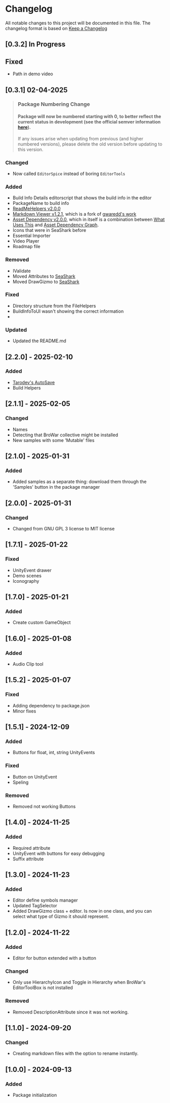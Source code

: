 # Changelog

All notable changes to this project will be documented in this file.
The changelog format is based on [Keep a Changelog](https://keepachangelog.com/en/1.0.0/)

## [0.3.2] In Progress

## Fixed

- Path in demo video

## [0.3.1] 02-04-2025

> ### Package Numbering Change
> #### Package will now be numbered starting with 0, to better reflect the current status in development (see the official semver information [here](https://semver.org/#spec-item-4)).
>
> If any issues arise when updating from previous (and higher numbered versions), please delete the old version before updating to this version.

### Changed

- Now called `EditorSpice` instead of boring `EditorTools`

### Added

- Build Info Details editorscript that shows the build info in the editor
- PackageName to build info
- [ReadMeHelpers v2.0.0](https://github.com/solo-fsw/sosxr-unity-readmehelpers)
- [Markdown Viewer v1.2.1](https://github.com/solo-fsw/sosxr-unity-markdownviewer), which is a fork
  of [gwaredd's work](https://github.com/gwaredd/UnityMarkdownViewer)
- [Asset Dependency v2.0.0](https://github.com/solo-fsw/sosxr-unity-assetdependency), which in itself is a combination
  between [What Uses This](https://github.com/Facepunch/WhatUsesThis)
  and [Asset Dependency Graph](https://github.com/Unity-Harry/Unity-AssetDependencyGraph).
- Icons that were in SeaShark before
- Essential Importer
- Video Player
- Roadmap file

### Removed

- IValidate
- Moved Attributes to [SeaShark](https://github.com/solo-fsw/sosxr-unity-seashark)
- Moved DrawGizmo to [SeaShark](https://github.com/solo-fsw/sosxr-unity-seashark)

### Fixed

- Directory structure from the FileHelpers
- BuildInfoToUI wasn't showing the correct information
-

### Updated

- Updated the README.md

## [2.2.0] - 2025-02-10

### Added

- [Tarodev's AutoSave](https://www.youtube.com/watch?v=q0ZDlhPs8mU)
- Build Helpers

## [2.1.1] - 2025-02-05

### Changed

- Names
- Detecting that BroWar collective might be installed
- New samples with some 'Mutable' files

## [2.1.0] - 2025-01-31

### Added

- Added samples as a separate thing: download them through the 'Samples' button in the package manager

## [2.0.0] - 2025-01-31

### Changed

- Changed from GNU GPL 3 license to MIT license

## [1.7.1] - 2025-01-22

### Fixed

- UnityEvent drawer
- Demo scenes
- Iconography

## [1.7.0] - 2025-01-21

### Added

- Create custom GameObject

## [1.6.0] - 2025-01-08

### Added

- Audio Clip tool

## [1.5.2] - 2025-01-07

### Fixed

- Adding dependency to package.json
- Minor fixes

## [1.5.1] - 2024-12-09

### Added

- Buttons for float, int, string UnityEvents

### Fixed

- Button on UnityEvent
- Speling

### Removed

- Removed not working Buttons

## [1.4.0] - 2024-11-25

### Added

- Required attribute
- UnityEvent with buttons for easy debugging
- Suffix attribute

## [1.3.0] - 2024-11-23

### Added

- Editor define symbols manager
- Updated TagSelector
- Added DrawGizmo class + editor. Is now in one class, and you can select what type of Gizmo it should represent.

## [1.2.0] - 2024-11-22

### Added

- Editor for button extended with a button

### Changed

- Only use HierarchyIcon and Toggle in Hierarchy when BroWar's EditorToolBox is not installed

### Removed

- Removed DescriptionAttribute since it was not working.

## [1.1.0] - 2024-09-20

### Changed

- Creating markdown files with the option to rename instantly.

## [1.0.0] - 2024-09-13

### Added

- Package initialization

